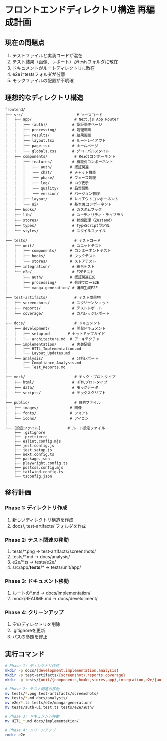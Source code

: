 # フロントエンドディレクトリ構造 再編成計画

## 現在の問題点
1. テストファイルと実装コードが混在
2. テスト結果（画像、レポート）がtestsフォルダに散在
3. ドキュメントがルートディレクトリに散在
4. e2eとtestsフォルダが分離
5. モックファイルの配置が不明確

## 理想的なディレクトリ構造

```
frontend/
├── src/                        # ソースコード
│   ├── app/                   # Next.js App Router
│   │   ├── (auth)/           # 認証関連ページ
│   │   ├── processing/       # 処理画面
│   │   ├── results/          # 結果画面
│   │   ├── layout.tsx        # ルートレイアウト
│   │   ├── page.tsx          # ホームページ
│   │   └── globals.css       # グローバルスタイル
│   ├── components/            # Reactコンポーネント
│   │   ├── features/         # 機能別コンポーネント
│   │   │   ├── auth/        # 認証関連
│   │   │   ├── chat/        # チャット機能
│   │   │   ├── phase/       # フェーズ処理
│   │   │   ├── log/         # ログ表示
│   │   │   ├── quality/     # 品質調整
│   │   │   └── version/     # バージョン管理
│   │   ├── layout/          # レイアウトコンポーネント
│   │   └── ui/              # 基本UIコンポーネント
│   ├── hooks/                # カスタムフック
│   ├── lib/                  # ユーティリティ・ライブラリ
│   ├── stores/               # 状態管理（Zustand）
│   ├── types/                # TypeScript型定義
│   └── styles/               # スタイルファイル
│
├── tests/                     # テストコード
│   ├── unit/                 # ユニットテスト
│   │   ├── components/      # コンポーネントテスト
│   │   ├── hooks/           # フックテスト
│   │   └── stores/          # ストアテスト
│   ├── integration/          # 統合テスト
│   └── e2e/                  # E2Eテスト
│       ├── auth/            # 認証関連E2E
│       ├── processing/      # 処理フローE2E
│       └── manga-generation/ # 漫画生成E2E
│
├── test-artifacts/            # テスト成果物
│   ├── screenshots/          # スクリーンショット
│   ├── reports/              # テストレポート
│   └── coverage/             # カバレッジレポート
│
├── docs/                      # ドキュメント
│   ├── development/          # 開発ドキュメント
│   │   ├── setup.md        # セットアップガイド
│   │   └── architecture.md  # アーキテクチャ
│   ├── implementation/       # 実装記録
│   │   ├── HITL_Implementation.md
│   │   └── Layout_Updates.md
│   └── analysis/             # 分析レポート
│       ├── Compliance_Analysis.md
│       └── Test_Reports.md
│
├── mock/                      # モック・プロトタイプ
│   ├── html/                 # HTMLプロトタイプ
│   ├── data/                 # モックデータ
│   └── scripts/              # モックスクリプト
│
├── public/                    # 静的ファイル
│   ├── images/              # 画像
│   ├── fonts/               # フォント
│   └── icons/               # アイコン
│
└── [設定ファイル]            # ルート設定ファイル
    ├── .gitignore
    ├── .prettierrc
    ├── eslint.config.mjs
    ├── jest.config.js
    ├── jest.setup.js
    ├── next.config.ts
    ├── package.json
    ├── playwright.config.ts
    ├── postcss.config.mjs
    ├── tailwind.config.ts
    └── tsconfig.json
```

## 移行計画

### Phase 1: ディレクトリ作成
1. 新しいディレクトリ構造を作成
2. docs/, test-artifacts/ フォルダを作成

### Phase 2: テスト関連の移動
1. tests/*.png → test-artifacts/screenshots/
2. tests/*.md → docs/analysis/
3. e2e/*.ts → tests/e2e/
4. src/app/__tests__/* → tests/unit/app/

### Phase 3: ドキュメント移動
1. ルートの*.md → docs/implementation/
2. mock/README.md → docs/development/

### Phase 4: クリーンアップ
1. 空のディレクトリを削除
2. .gitignoreを更新
3. パスの参照を修正

## 実行コマンド

```bash
# Phase 1: ディレクトリ作成
mkdir -p docs/{development,implementation,analysis}
mkdir -p test-artifacts/{screenshots,reports,coverage}
mkdir -p tests/{unit/{components,hooks,stores,app},integration,e2e/{auth,processing,manga-generation}}

# Phase 2: テスト関連の移動
mv tests/*.png test-artifacts/screenshots/
mv tests/*.md docs/analysis/
mv e2e/*.ts tests/e2e/manga-generation/
mv tests/auth-ui.test.ts tests/e2e/auth/

# Phase 3: ドキュメント移動
mv HITL_*.md docs/implementation/

# Phase 4: クリーンアップ
rmdir e2e
```